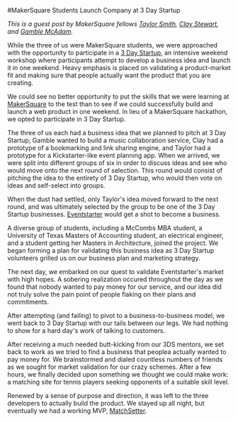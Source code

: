 #MakerSquare Students Launch Company at 3 Day Startup

*This is a guest post by MakerSquare fellows [Taylor Smith](twitter.com/taylorcodes), [Clay Stewart](twitter.com/clay_Stewart), and [Gamble McAdam](twitter.com/misplacedyankee).*

While the three of us were MakerSquare students, we were approached with the opportunity to participate in a [3 Day Startup](http://3daystartup.org/), an intensive weekend workshop where participants attempt to develop a business idea and launch it in one weekend. Heavy emphasis is placed on validating a product-market fit and making sure that people actually want the product that you are creating.

We could see no better opportunity to put the skills that we were learning at [MakerSquare](themakersquare.com) to the test than to see if we could successfully build and launch a web product in one weekend. In lieu of a MakerSquare hackathon, we opted to participate in 3 Day Startup.

The three of us each had a business idea that we planned to pitch at 3 Day Startup; Gamble wanted to build a music collaboration service, Clay had a prototype of a bookmarking and link sharing engine, and Taylor had a prototype for a Kickstarter-like event planning app. When we arrived, we were split into different groups of six in order to discuss ideas and see who would move onto the next round of selection. This round would consist of pitching the idea to the entirety of 3 Day Startup, who would then vote on ideas and self-select into groups.

When the dust had settled, only Taylor's idea moved forward to the next round, and was ultimately selected by the group to be one of the 3 Day Startup businesses. [Eventstarter](eventstarter.co) would get a shot to become a business.

A diverse group of students, including a McCombs MBA student, a University of Texas Masters of Accounting student, an electrical engineer, and a student getting her Masters in Architecture, joined the project. We began forming a plan for validating this business idea as 3 Day Startup volunteers grilled us on our business plan and marketing strategy.

The next day, we embarked on our quest to validate Eventstarter's market with high hopes. A sobering realization occured throughout the day as we found that nobody wanted to pay money for our service, and our idea did not truly solve the pain point of people flaking on their plans and commitments.

After attempting (and failing) to pivot to a business-to-business model, we went back to 3 Day Startup with our tails between our legs. We had nothing to show for a hard day's work of talking to customers.

After receiving a much needed butt-kicking from our 3DS mentors, we set back to work as we tried to find a business that peoplea actually wanted to pay money for. We brainstormed and dialed countless numbers of friends as we sought for market validation for our crazy schemes. After a few hours, we finally decided upon something we thought we could make work: a matching site for tennis players seeking opponents of a suitable skill level.

Renewed by a sense of purpose and direction, it was left to the three developers to actually build the product. We stayed up all night, but eventually we had a working MVP, [MatchSetter](matchsetter.herokuapp.com).